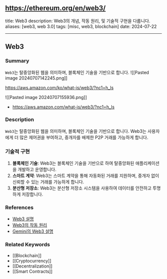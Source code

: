 ## https://ethereum.org/en/web3/

title: Web3
description: Web3의 개념, 작동 원리, 및 기술적 구현을 다룹니다.
aliases: [web3, web 3.0]
tags: [misc, web3, blockchain]
date: 2024-07-22

---

## Web3

### Summary

`Web3`는 탈중앙화된 웹을 의미하며, 블록체인 기술을 기반으로 합니다.
![[Pasted image 20240707142245.png]]

https://aws.amazon.com/ko/what-is/web3/?nc1=h_ls

![[Pasted image 20240707155936.png]]

- https://aws.amazon.com/what-is/web3/?nc1=h_ls

### Description

`Web3`는 탈중앙화된 웹을 의미하며, 블록체인 기술을 기반으로 합니다. Web3는 사용자에게 더 많은 제어권을 부여하고, 중개자를 배제한 P2P 거래를 가능하게 합니다.

### 기술적 구현

1. **블록체인 기술**: Web3는 블록체인 기술을 기반으로 하여 탈중앙화된 애플리케이션을 개발하고 운영합니다.
2. **스마트 계약**: Web3는 스마트 계약을 통해 자동화된 거래를 지원하며, 중개자 없이 신뢰할 수 있는 거래를 가능하게 합니다.
3. **분산형 저장소**: Web3는 분산형 저장소 시스템을 사용하여 데이터를 안전하고 투명하게 저장합니다.

### References

- [Web3 설명](https://en.wikipedia.org/wiki/Web3)
- [Web3의 작동 원리](https://www.investopedia.com/terms/w/web3.asp)
- [Gemini의 Web3 설명](https://www.gemini.com/cryptopedia/search?query=web3)

### Related Keywords

- [[Blockchain]]
- [[Cryptocurrency]]
- [[Decentralization]]
- [[Smart Contracts]]
